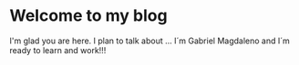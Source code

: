 # Welcome to my blog

I'm glad you are here. I plan to talk about ...
I´m Gabriel Magdaleno and I´m ready to learn and work!!!

